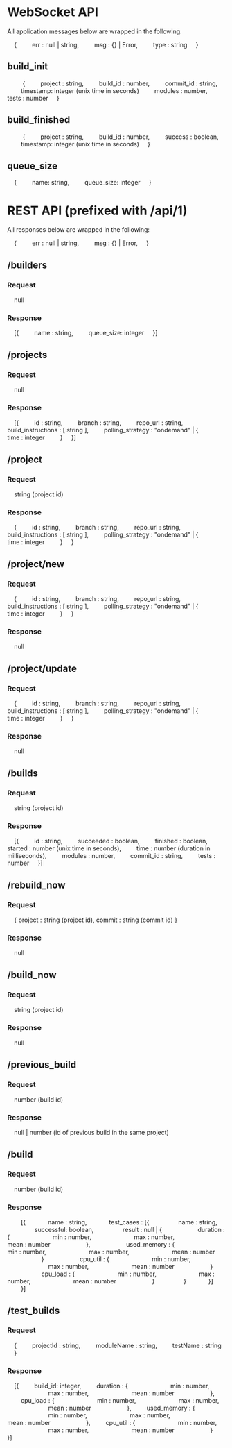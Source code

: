 # WebSocket API

All application messages below are wrapped in the following:

    {
        err : null | string,
        msg : {} | Error,
        type : string
    }

## build_init
    
    {
        project : string,
        build_id : number,
        commit_id : string,
        timestamp: integer (unix time in seconds)
        modules : number,
        tests : number
    }
    
## build_finished
    
    {
        project : string,
        build_id : number,
        success : boolean,
        timestamp: integer (unix time in seconds)
    }
    
## queue_size

    {
        name: string,
        queue_size: integer
    }

# REST API (prefixed with /api/1)

All responses below are wrapped in the following:

    {
        err : null | string,
        msg : {} | Error,
    }

## /builders

### Request

    null

### Response

    [{
        name : string,
        queue_size: integer
    }]


## /projects

### Request

    null

### Response

    [{
        id : string,
        branch : string,
        repo_url : string,
        build_instructions : [ string ],
        polling_strategy : "ondemand" | {
            time : integer
        }
    }]

## /project

### Request

    string (project id)

### Response

    {
        id : string,
        branch : string,
        repo_url : string,
        build_instructions : [ string ],
        polling_strategy : "ondemand" | {
            time : integer
        }
    }


## /project/new

### Request

    {
        id : string,
        branch : string,
        repo_url : string,
        build_instructions : [ string ],
        polling_strategy : "ondemand" | {
            time : integer
        }
    }

### Response

    null

## /project/update

### Request

    {
        id : string,
        branch : string,
        repo_url : string,
        build_instructions : [ string ],
        polling_strategy : "ondemand" | {
            time : integer
        }
    }

### Response

    null

## /builds

### Request

    string (project id)

### Response

    [{
        id : string,
        succeeded : boolean,
        finished : boolean,
        started : number (unix time in seconds),
        time : number (duration in milliseconds),
        modules : number,
        commit_id : string,
        tests : number
    }]

## /rebuild_now

### Request

    {
        project : string (project id),
        commit : string (commit id)
    }

### Response

    null

## /build_now

### Request

    string (project id)

### Response

    null

## /previous_build

### Request

    number (build id)

### Response

    null | number (id of previous build in the same project)

## /build

### Request

    number (build id)

### Response

        [{
            name : string,
            test_cases : [{
                name : string,
                successful: boolean,
                result : null | {
                    duration : {
                        min : number,
                        max : number,
                        mean : number
                    },
                    used_memory : {
                        min : number,
                        max : number,
                        mean : number
                    }
                    cpu_util : {
                        min : number,
                        max : number,
                        mean : number
                    }
                    cpu_load : {
                        min : number,
                        max : number,
                        mean : number
                    }
                }
            }]
        }]

## /test_builds

### Request

    {
        projectId : string,
        moduleName : string,
        testName : string
    }

### Response

    [{
        build_id: integer,
        duration : {
                        min : number,
                        max : number,
                        mean : number
                    },
        cpu_load : {
                        min : number,
                        max : number,
                        mean : number
                    },
        used_memory : {
                        min : number,
                        max : number,
                        mean : number
                    },
        cpu_util : {
                        min : number,
                        max : number,
                        mean : number
                    }
    }]

